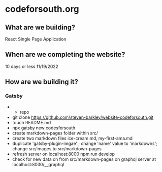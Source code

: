 # codeforsouth.org 

## What are we building?

React Single Page Application

## When are we completing the website?

10 days or less 11/19/2022

## How are we building it?

### Gatsby

 * + repo
 * git clone https://github.com/steven-barkley/website-codeforsouth.git
 * touch README.md
 * npx gatsby new codesforsouth
 * create markdown-pages folder within src/
 * create two markdown files ice-cream.md, my-first-ama.md
 * duplicate 'gatsby-plugin-imgae' ; change 'name' value to 'markdowns'; change src/images to src/markdown-pages
 * refresh server on localhost:8000 npm run develop
 * check for new data on from src/markdown-pages on graphql server at localhost:8000/__graphql
